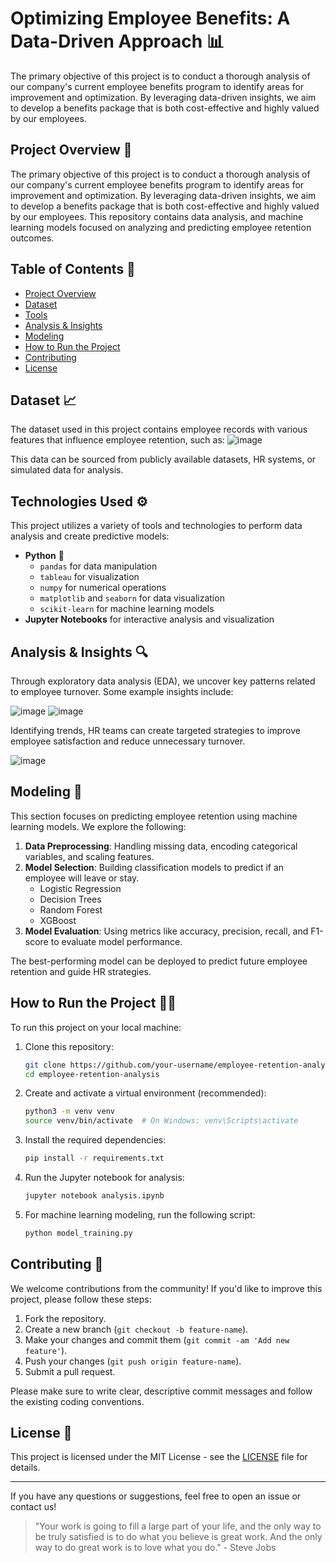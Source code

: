 # Optimizing Employee Benefits: A Data-Driven Approach 📊
The primary objective of this project is to conduct a thorough analysis of our company's current employee benefits program to identify areas for improvement and optimization. By leveraging data-driven insights, we aim to develop a benefits package that is both cost-effective and highly valued by our employees.

## Project Overview 🚀

The primary objective of this project is to conduct a thorough analysis of our company's current employee benefits program to identify areas for improvement and optimization. By leveraging data-driven insights, we aim to develop a benefits package that is both cost-effective and highly valued by our employees. This repository contains data analysis, and machine learning models focused on analyzing and predicting employee retention outcomes.

## Table of Contents 📑

- [Project Overview](#project-overview)
- [Dataset](#dataset)
- [Tools](#tools)
- [Analysis & Insights](#analysis--insights)
- [Modeling](#modeling)
- [How to Run the Project](#how-to-run-the-project)
- [Contributing](#contributing)
- [License](#license)

## Dataset 📈

The dataset used in this project contains employee records with various features that influence employee retention, such as:
![image](https://github.com/user-attachments/assets/ab1975ab-2e3d-4421-b3b1-652936d693a8)

This data can be sourced from publicly available datasets, HR systems, or simulated data for analysis.

## Technologies Used ⚙️

This project utilizes a variety of tools and technologies to perform data analysis and create predictive models:

- **Python** 🐍
  - `pandas` for data manipulation
  - `tableau` for visualization
  - `numpy` for numerical operations
  - `matplotlib` and `seaborn` for data visualization
  - `scikit-learn` for machine learning models
- **Jupyter Notebooks** for interactive analysis and visualization

## Analysis & Insights 🔍

Through exploratory data analysis (EDA), we uncover key patterns related to employee turnover. Some example insights include:

![image](https://github.com/user-attachments/assets/838ab09e-ce24-42ca-a937-a2efae20f758)
![image](https://github.com/user-attachments/assets/ff10048d-1e47-4b64-8bec-d83db4b32e7c)

Identifying trends, HR teams can create targeted strategies to improve employee satisfaction and reduce unnecessary turnover.

![image](https://github.com/user-attachments/assets/6add390d-d78c-4323-a4bc-e883c0d41a99)


## Modeling 🤖

This section focuses on predicting employee retention using machine learning models. We explore the following:

1. **Data Preprocessing**: Handling missing data, encoding categorical variables, and scaling features.
2. **Model Selection**: Building classification models to predict if an employee will leave or stay.
   - Logistic Regression
   - Decision Trees
   - Random Forest
   - XGBoost
3. **Model Evaluation**: Using metrics like accuracy, precision, recall, and F1-score to evaluate model performance.

The best-performing model can be deployed to predict future employee retention and guide HR strategies.

## How to Run the Project 🏃‍♀️

To run this project on your local machine:

1. Clone this repository:
    ```bash
    git clone https://github.com/your-username/employee-retention-analysis.git
    cd employee-retention-analysis
    ```

2. Create and activate a virtual environment (recommended):
    ```bash
    python3 -m venv venv
    source venv/bin/activate  # On Windows: venv\Scripts\activate
    ```

3. Install the required dependencies:
    ```bash
    pip install -r requirements.txt
    ```

4. Run the Jupyter notebook for analysis:
    ```bash
    jupyter notebook analysis.ipynb
    ```

5. For machine learning modeling, run the following script:
    ```bash
    python model_training.py
    ```

## Contributing 🤝

We welcome contributions from the community! If you'd like to improve this project, please follow these steps:

1. Fork the repository.
2. Create a new branch (`git checkout -b feature-name`).
3. Make your changes and commit them (`git commit -am 'Add new feature'`).
4. Push your changes (`git push origin feature-name`).
5. Submit a pull request.

Please make sure to write clear, descriptive commit messages and follow the existing coding conventions.

## License 📄

This project is licensed under the MIT License - see the [LICENSE](LICENSE) file for details.

---

If you have any questions or suggestions, feel free to open an issue or contact us!

>"Your work is going to fill a large part of your life, and the only way to be truly satisfied is to do what you believe is great work. And the only way to do great work is to love what you do." - Steve Jobs


